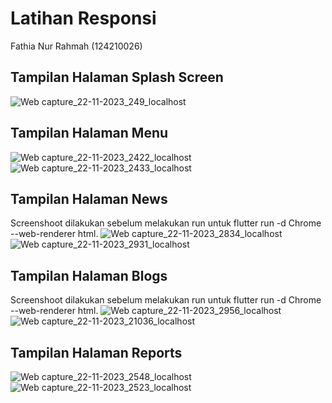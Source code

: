 # Latihan Responsi
Fathia Nur Rahmah (124210026)

## Tampilan Halaman Splash Screen
![Web capture_22-11-2023_249_localhost](https://github.com/Fathianr16/LatihanResponsi/assets/145315810/2660dde0-fce7-4bbb-a3d9-5f2f56c7ffd0)

## Tampilan Halaman Menu
![Web capture_22-11-2023_2422_localhost](https://github.com/Fathianr16/LatihanResponsi/assets/145315810/2a2a1c74-ad96-4aa2-bdb8-7eaf9fe76dd5)
![Web capture_22-11-2023_2433_localhost](https://github.com/Fathianr16/LatihanResponsi/assets/145315810/86de1eb2-1354-4bc7-aa88-fec655063528)

## Tampilan Halaman News
Screenshoot dilakukan sebelum melakukan run untuk flutter run -d Chrome --web-renderer html.
![Web capture_22-11-2023_2834_localhost](https://github.com/Fathianr16/LatihanResponsi/assets/145315810/6c5b89d1-3524-4889-8c70-2692eadf2b29)
![Web capture_22-11-2023_2931_localhost](https://github.com/Fathianr16/LatihanResponsi/assets/145315810/54e6d628-437a-4d7b-b916-63c5931016ac)

## Tampilan Halaman Blogs
Screenshoot dilakukan sebelum melakukan run untuk flutter run -d Chrome --web-renderer html.
![Web capture_22-11-2023_2956_localhost](https://github.com/Fathianr16/LatihanResponsi/assets/145315810/e71adce4-9c00-472c-9260-29ead3b0cbf2)
![Web capture_22-11-2023_21036_localhost](https://github.com/Fathianr16/LatihanResponsi/assets/145315810/5e87f044-2927-420d-878a-bd3b09263b9d)

## Tampilan Halaman Reports
![Web capture_22-11-2023_2548_localhost](https://github.com/Fathianr16/LatihanResponsi/assets/145315810/35d092da-9dc1-476b-a55d-f0b5a163f06d)
![Web capture_22-11-2023_2523_localhost](https://github.com/Fathianr16/LatihanResponsi/assets/145315810/06f38b57-6e59-466a-ac2a-61dc8d85ed27)
